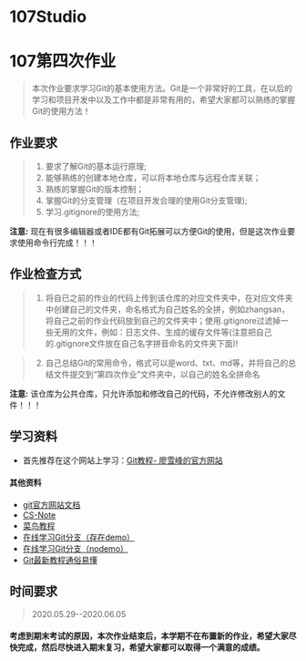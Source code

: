 # 107Studio
# 107第四次作业
>本次作业要求学习Git的基本使用方法。Git是一个非常好的工具，在以后的学习和项目开发中以及工作中都是非常有用的，希望大家都可以熟练的掌握Git的使用方法！
## 作业要求
>1. 要求了解Git的基本运行原理;
>2. 能够熟练的创建本地仓库，可以将本地仓库与远程仓库关联；
>3. 熟练的掌握Git的版本控制；
>4. 掌握Git的分支管理（在项目开发合理的使用Git分支管理);
>5. 学习.gitignore的使用方法;

__注意:__ 现在有很多编辑器或者IDE都有Git拓展可以方便Git的使用，但是这次作业要求使用命令行完成！！！
## 作业检查方式
>1. 将自已之前的作业的代码上传到该仓库的对应文件夹中，在对应文件夹中创建自己的文件夹，命名格式为自己姓名的全拼，例如zhangsan，将自己之前的作业代码放到自己的文件夹中；使用.gitignore过滤掉一些无用的文件，例如：日志文件、生成的缓存文件等(注意把自己的.gitignore文件放在自己名字拼音命名的文件夹下面)!

>2. 自己总结Git的常用命令，格式可以是word、txt、md等，并将自己的总结文件提交到“第四次作业”文件夹中，以自己的姓名全拼命名

__注意:__ 该仓库为公共仓库，只允许添加和修改自己的代码，不允许修改别人的文件！！！
## 学习资料
* 首先推荐在这个网站上学习：[Git教程- 廖雪峰的官方网站](https://www.liaoxuefeng.com/wiki/896043488029600)
#### 其他资料
* [git官方网站文档](https://git-scm.com/book/zh/v2)
* [CS-Note](http://www.cyc2018.xyz/%E5%85%B6%E5%AE%83/%E7%BC%96%E7%A0%81%E5%AE%9E%E8%B7%B5/Git.html#%E9%9B%86%E4%B8%AD%E5%BC%8F%E4%B8%8E%E5%88%86%E5%B8%83%E5%BC%8F)
* [菜鸟教程](https://www.runoob.com/git/git-tutorial.html)
* [在线学习Git分支（存在demo）](https://learngitbranching.js.org/)
* [在线学习Git分支（nodemo）](https://learngitbranching.js.org/?nodemo=&locale=zh_CN)
* [Git最新教程通俗易懂](https://www.bilibili.com/video/BV1FE411P7B3?from=search&seid=966046447492113803/)
## 时间要求
> 2020.05.29--2020.06.05
#### 考虑到期末考试的原因，本次作业结束后，本学期不在布置新的作业，希望大家尽快完成，然后尽快进入期末复习，希望大家都可以取得一个满意的成绩。

